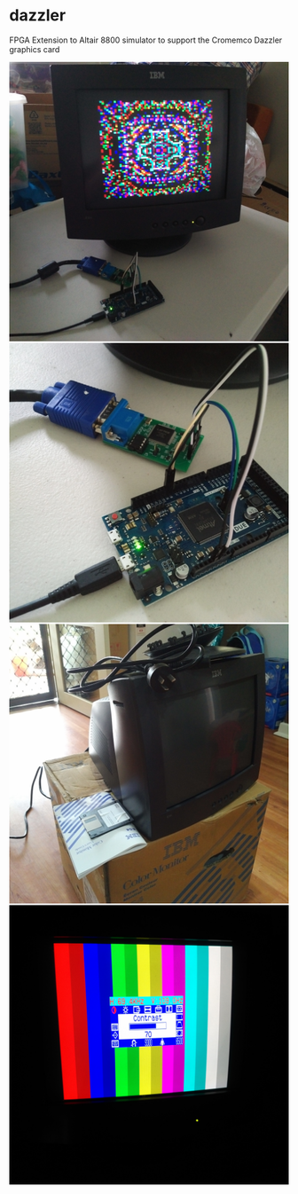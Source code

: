 # dazzler
FPGA Extension to Altair 8800 simulator to support the Cromemco Dazzler graphics card

![](IMG_20190807_1445369.jpg?raw=true)
![](IMG_20190807_1446124.jpg?raw=true)
![](IMG_20190729_1318477.jpg?raw=true)
![](IMG_20190730_1959222.jpg?raw=true)
